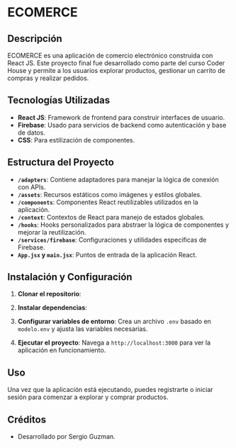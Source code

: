 # ECOMERCE

## Descripción
ECOMERCE es una aplicación de comercio electrónico construida con React JS. Este proyecto final fue desarrollado como parte del curso Coder House y permite a los usuarios explorar productos, gestionar un carrito de compras y realizar pedidos.

## Tecnologías Utilizadas
- **React JS**: Framework de frontend para construir interfaces de usuario.
- **Firebase**: Usado para servicios de backend como autenticación y base de datos.
- **CSS**: Para estilización de componentes.

## Estructura del Proyecto
- **`/adapters`**: Contiene adaptadores para manejar la lógica de conexión con APIs.
- **`/assets`**: Recursos estáticos como imágenes y estilos globales.
- **`/components`**: Componentes React reutilizables utilizados en la aplicación.
- **`/context`**: Contextos de React para manejo de estados globales.
- **`/hooks`**: Hooks personalizados para abstraer la lógica de componentes y mejorar la reutilización.
- **`/services/firebase`**: Configuraciones y utilidades específicas de Firebase.
- **`App.jsx` y `main.jsx`**: Puntos de entrada de la aplicación React.

## Instalación y Configuración
1. **Clonar el repositorio**:
2. **Instalar dependencias**:
3. **Configurar variables de entorno**:
Crea un archivo `.env` basado en `modelo.env` y ajusta las variables necesarias.

4. **Ejecutar el proyecto**:
Navega a `http://localhost:3000` para ver la aplicación en funcionamiento.

## Uso
Una vez que la aplicación está ejecutando, puedes registrarte o iniciar sesión para comenzar a explorar y comprar productos.

## Créditos
- Desarrollado por Sergio Guzman.



